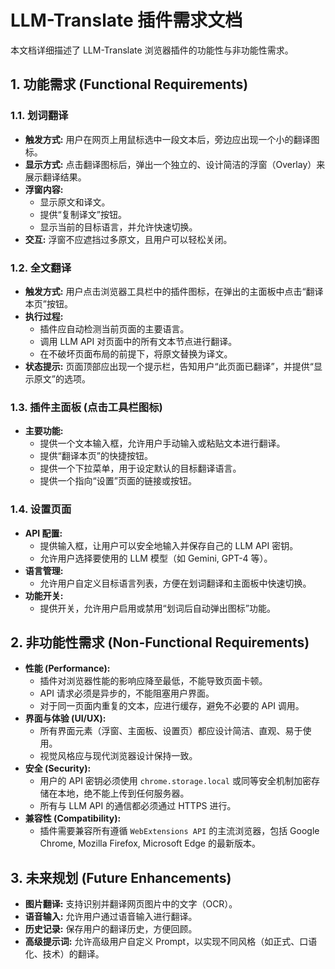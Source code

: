 # LLM-Translate 插件需求文档

本文档详细描述了 LLM-Translate 浏览器插件的功能性与非功能性需求。

## 1. 功能需求 (Functional Requirements)

### 1.1. 划词翻译

*   **触发方式:** 用户在网页上用鼠标选中一段文本后，旁边应出现一个小的翻译图标。
*   **显示方式:** 点击翻译图标后，弹出一个独立的、设计简洁的浮窗（Overlay）来展示翻译结果。
*   **浮窗内容:**
    *   显示原文和译文。
    *   提供“复制译文”按钮。
    *   显示当前的目标语言，并允许快速切换。
*   **交互:** 浮窗不应遮挡过多原文，且用户可以轻松关闭。

### 1.2. 全文翻译

*   **触发方式:** 用户点击浏览器工具栏中的插件图标，在弹出的主面板中点击“翻译本页”按钮。
*   **执行过程:**
    *   插件应自动检测当前页面的主要语言。
    *   调用 LLM API 对页面中的所有文本节点进行翻译。
    *   在不破坏页面布局的前提下，将原文替换为译文。
*   **状态提示:** 页面顶部应出现一个提示栏，告知用户“此页面已翻译”，并提供“显示原文”的选项。

### 1.3. 插件主面板 (点击工具栏图标)

*   **主要功能:**
    *   提供一个文本输入框，允许用户手动输入或粘贴文本进行翻译。
    *   提供“翻译本页”的快捷按钮。
    *   提供一个下拉菜单，用于设定默认的目标翻译语言。
    *   提供一个指向“设置”页面的链接或按钮。

### 1.4. 设置页面

*   **API 配置:**
    *   提供输入框，让用户可以安全地输入并保存自己的 LLM API 密钥。
    *   允许用户选择要使用的 LLM 模型（如 Gemini, GPT-4 等）。
*   **语言管理:**
    *   允许用户自定义目标语言列表，方便在划词翻译和主面板中快速切换。
*   **功能开关:**
    *   提供开关，允许用户启用或禁用“划词后自动弹出图标”功能。

## 2. 非功能性需求 (Non-Functional Requirements)

*   **性能 (Performance):**
    *   插件对浏览器性能的影响应降至最低，不能导致页面卡顿。
    *   API 请求必须是异步的，不能阻塞用户界面。
    *   对于同一页面内重复的文本，应进行缓存，避免不必要的 API 调用。
*   **界面与体验 (UI/UX):**
    *   所有界面元素（浮窗、主面板、设置页）都应设计简洁、直观、易于使用。
    *   视觉风格应与现代浏览器设计保持一致。
*   **安全 (Security):**
    *   用户的 API 密钥必须使用 `chrome.storage.local` 或同等安全机制加密存储在本地，绝不能上传到任何服务器。
    *   所有与 LLM API 的通信都必须通过 HTTPS 进行。
*   **兼容性 (Compatibility):**
    *   插件需要兼容所有遵循 `WebExtensions API` 的主流浏览器，包括 Google Chrome, Mozilla Firefox, Microsoft Edge 的最新版本。

## 3. 未来规划 (Future Enhancements)

*   **图片翻译:** 支持识别并翻译网页图片中的文字（OCR）。
*   **语音输入:** 允许用户通过语音输入进行翻译。
*   **历史记录:** 保存用户的翻译历史，方便回顾。
*   **高级提示词:** 允许高级用户自定义 Prompt，以实现不同风格（如正式、口语化、技术）的翻译。
